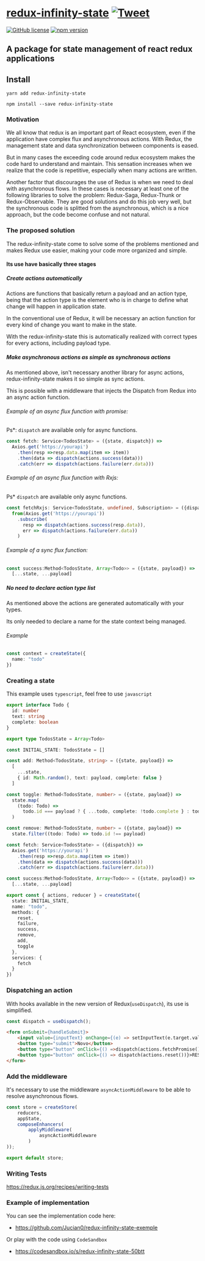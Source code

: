 # [redux-infinity-state](https://www.npmjs.com/package/redux-infinity-state)  [![Tweet](https://img.shields.io/twitter/url/http/shields.io.svg?style=social)](https://twitter.com/intent/tweet?text=A+package+for+state+management+of+react+redux+applications&url=https://github.com/Jucian0/redux-infinity-state&hashtags=reactjs,redux,javascript,developers)




 [![GitHub license](https://img.shields.io/badge/license-MIT-blue.svg)](https://github.com/Jucian0/redux-infinity-state/blob/master/LICENSE) 
 [![npm version](https://img.shields.io/badge/npm-v1.0-ff69b4)](https://www.npmjs.com/package/redux-infinity-state) 


## A package for state management of react redux applications


## Install

`yarn add redux-infinity-state`

`npm install --save redux-infinity-state`

### Motivation


We all know that redux is an important part of React ecosystem, even if the application have complex flux and asynchronous actions.
With Redux, the management state and data synchronization between components is eased.

But in many cases the exceeding code around redux ecosystem makes the code hard to understand and maintain. This sensation increases when we realize that the code is repetitive, especially when many actions are written.

Another factor that discourages the use of Redux is when we need to deal with asynchronous flows. In these cases is necessary at least one of the following libraries to solve the problem: Redux-Saga, Redux-Thunk or Redux-Observable. They are good solutions and do this job very well, but the synchronous code is splitted from the asynchronous, which is a nice approach, but the code become confuse and not natural.


### The proposed solution

The redux-infinity-state come to solve some of the problems mentioned and makes Redux use easier, making your code more organized and simple.

#### Its use have basically three stages

##### Create actions automatically

Actions are functions that basically return a payload and an action type, being that the action type is the element who is in charge to define what change will happen in application state.

In the conventional use of Redux, it will be necessary an action function for every kind of change you want to make in the state.

With the redux-infinity-state this is automatically realized with correct types for every actions, including payload type.


##### Make asynchronous actions as simple as synchronous actions

As mentioned above, isn't necessary another library for async actions, redux-infinity-state makes it so simple as sync actions.

This is possible with a middleware that injects the Dispatch from Redux into an async action function.

###### Example of an async flux function with promise:
Ps*: `dispatch` are available only for async functions.

```typescript
const fetch: Service<TodosState> = ({state, dispatch}) =>
  Axios.get('https://yourapi')
    .then(resp =>resp.data.map(item => item))
    .then(data => dispatch(actions.success(data)))
    .catch(err => dispatch(actions.failure(err.data)))

```

###### Example of an async flux function with Rxjs:
Ps* `dispatch` are available only async functions.

```typescript
const fetchRxjs: Service<TodosState, undefined, Subscription> = ({dispatch}) =>
  from(Axios.get('https://yourapi'))
    .subscribe(
      resp => dispatch(actions.success(resp.data)),
      err => dispatch(actions.failure(err.data))
    )

```

###### Example of a sync flux function:

```typescript
const success:Method<TodosState, Array<Todo>> = ({state, payload}) =>
  [...state, ...payload]
```

##### No need to declare action type list

As mentioned above the actions are generated automatically with your types.

Its only needed to declare a name for the state context being managed.

###### Example

```typescript
const context = createState({
  name: "todo"
})
```

### Creating a state

This example uses `typescript`, feel free to use `javascript`


```typescript
export interface Todo {
  id: number
  text: string
  complete: boolean
}

export type TodosState = Array<Todo>

const INITIAL_STATE: TodosState = []

const add: Method<TodosState, string> = ({state, payload}) =>
  [
    ...state,
    { id: Math.random(), text: payload, complete: false }
  ]

const toggle: Method<TodosState, number> = ({state, payload}) =>
  state.map(
    (todo: Todo) =>
      todo.id === payload ? { ...todo, complete: !todo.complete } : todo
  )

const remove: Method<TodosState, number> = ({state, payload}) =>
  state.filter((todo: Todo) => todo.id !== payload)

const fetch: Service<TodosState> = ({dispatch}) =>
  Axios.get('https://yourapi')
    .then(resp =>resp.data.map(item => item))
    .then(data => dispatch(actions.success(data)))
    .catch(err => dispatch(actions.failure(err.data)))

const success:Method<TodosState, Array<Todo>> = ({state, payload}) =>
  [...state, ...payload]

export const { actions, reducer } = createState({
  state: INITIAL_STATE,
  name: "todo",
  methods: {
    reset,
    failure,
    success,
    remove,
    add,
    toggle
  },
  services: {
    fetch
  }
})
```

### Dispatching an action

With hooks available in the new version of Redux(`useDispatch`), its use is simplified.

```typescript
const dispatch = useDispatch();
```

```html
<form onSubmit={handleSubmit}>
    <input value={inputText} onChange={(e) => setInputText(e.target.value} />
    <button type="submit">Novo</button>
    <button type="button" onClick={() =>dispatch(actions.fetchPromise())} >Async Promise</button>
    <button type="button" onClick={() => dispatch(actions.reset())}>RESET</button>
</form>
```

### Add the middleware

It's necessary to use the middleware `asyncActionMiddleware` to be able to resolve asynchronous flows.

```typescript
const store = createStore(
    reducers, 
    appState,
    composeEnhancers(
        applyMiddleware(
            asyncActionMiddleware
        )
));

export default store;
```

### Writing Tests

https://redux.js.org/recipes/writing-tests

### Example of implementation

You can see the implementation code here:
 * https://github.com/Jucian0/redux-infinity-state-exemple

Or play with the code using `CodeSandbox`
* https://codesandbox.io/s/redux-infinity-state-50btt

